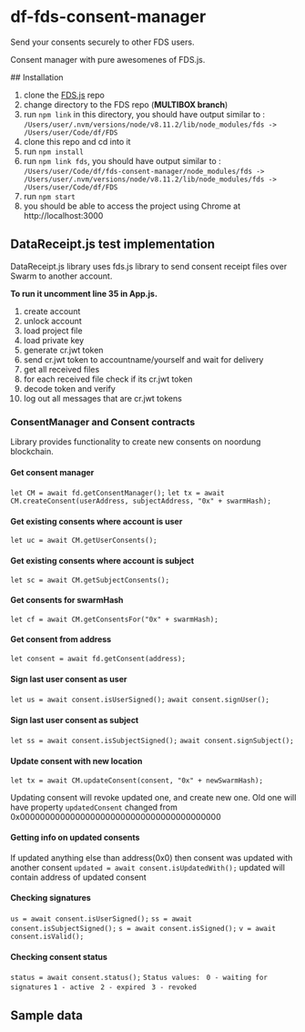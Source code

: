 # df-fds-consent-manager 

Send your consents securely to other FDS users.

Consent manager with pure awesomenes of FDS.js.

## Installation

1. clone the [FDS.js](https://github.com/fairDataSociety/fds.js) repo
2. change directory to the FDS repo (**MULTIBOX branch**)
3. run `npm link` in this directory, you should have output similar to :  
`/Users/user/.nvm/versions/node/v8.11.2/lib/node_modules/fds -> /Users/user/Code/df/FDS`
4. clone this repo and cd into it
5. run `npm install`
6. run `npm link fds`, you should have output similar to :
`/Users/user/Code/df/fds-consent-manager/node_modules/fds -> /Users/user/.nvm/versions/node/v8.11.2/lib/node_modules/fds -> /Users/user/Code/df/FDS`
7. run `npm start`
8. you should be able to access the project using Chrome at http://localhost:3000 

## DataReceipt.js test implementation 
DataReceipt.js library uses fds.js library to send consent receipt files over Swarm to another account.

**To run it uncomment line 35 in App.js.**

 1. create account  
 2. unlock account 
 3. load project file 
 4. load private key 
 5. generate cr.jwt token
 6. send cr.jwt token to accountname/yourself and wait for delivery 
 7. get all received files
 8. for each received file check if its cr.jwt token 
 9. decode token and verify 
 10. log out all messages that are cr.jwt tokens

### ConsentManager and Consent contracts 

Library provides functionality to create new consents on noordung blockchain. 

####  Get consent manager
  `let CM = await fd.getConsentManager();` 
  `let tx = await CM.createConsent(userAddress, subjectAddress, "0x" + swarmHash);`

####  Get existing consents where account is user
  `let uc = await CM.getUserConsents();`

#### Get existing consents where account is subject
  `let sc = await CM.getSubjectConsents();`

####  Get consents for swarmHash 
  `let cf = await CM.getConsentsFor("0x" + swarmHash);` 

####  Get consent from address 
  `let consent = await fd.getConsent(address);` 	 

####  Sign last user consent as user 
  `let us = await consent.isUserSigned();`
  `await consent.signUser();`

####  Sign last user consent as subject  
  `let ss = await consent.isSubjectSigned();`
  `await consent.signSubject();`

####  Update consent with new location  
   `let tx = await CM.updateConsent(consent, "0x" + newSwarmHash);`

Updating consent will revoke updated one, and create new one. Old one will have property 
  `updatedConsent` changed from 0x0000000000000000000000000000000000000000  

####  Getting info on updated consents 
   If updated anything else than address(0x0) then consent was updated with another consent 
     `updated = await consent.isUpdatedWith();`
	updated will contain address of updated consent    

#### Checking signatures
 `us = await consent.isUserSigned();`
 `ss = await consent.isSubjectSigned();`
 `s = await consent.isSigned();`
 `v = await consent.isValid();`

#### Checking consent status 
  `status = await consent.status();` 
	 `Status values: `
     `0 - waiting for signatures`
     `1 - active `
     `2 - expired `
     `3 - revoked `

## Sample data 

 
